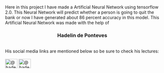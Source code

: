 Here in this project I have made a Artificial Neural Network using tensorflow 2.0.
This Neural Network will predict whether a person is going to quit the bank or now
I have generated about 86 percent accuracy in this model.
This Artificial Neural Network was made with the help of 
<h3 align="center">Hadelin de Ponteves</h3>
<br>
His social media links are mentioned below so be sure to check his lectures:
<br>
<br>
<a href="https://twitter.com/@hadelinponteves" target="blank"><img align="center" src="https://raw.githubusercontent.com/rahuldkjain/github-profile-readme-generator/master/src/images/icons/Social/twitter.svg" alt="@hadelinponteves" height="30" width="40" /></a>
<a href="https://instagram.com/@hadelindeponteves" target="blank"><img align="center" src="https://raw.githubusercontent.com/rahuldkjain/github-profile-readme-generator/master/src/images/icons/Social/instagram.svg" alt="@hadelindeponteves" height="30" width="40" /></a>
</p>
